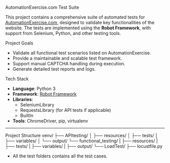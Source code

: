 AutomationExercise.com Test Suite

This project contains a comprehensive suite of automated tests for [AutomationExercise.com](https://automationexercise.com), designed to validate key functionalities of the website. The tests are implemented using the **Robot Framework**, with support from Selenium, Python, and other testing tools.

Project Goals

-  Validate all functional test scenarios listed on AutomationExercise.
-  Provide a maintainable and scalable test framework.
-  Support manual CAPTCHA handling during execution.
-  Generate detailed test reports and logs.

 Tech Stack

- **Language**: Python 3
- **Framework**: [Robot Framework](https://robotframework.org/)
- **Libraries**:
  - SeleniumLibrary
  - RequestsLibrary (for API tests if applicable)
  - BuiltIn
- **Tools**: ChromeDriver, pip, virtualenv

---
Project Structure
venv/
├── APItesting/
│   ├── resources/
│   ├── tests/
│   ├── variables/
│   └── output/
└── functional_testing/
|   ├── resources/
|   ├── tests/
|   ├── variables/
|   ├── output/
└── LoadTest/
      ├── locustfile.py
- All the test folders contains all the test cases.




